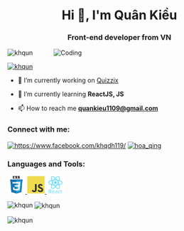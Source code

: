 <h1 align="center">Hi 👋, I'm Quân Kiều</h1>
<h3 align="center">Front-end developer from VN</h3>
<img align="right" alt="Coding" width="400" src=""https://media1.giphy.com/media/qgQUggAC3Pfv687qPC/giphy.gif?cid=790b7611f3cf2c429c242dfcd386d42a5e4bbcc80765cef9&rid=giphy.gif&ct=g>
<p align="left"> <img src="https://komarev.com/ghpvc/?username=khqun&label=Profile%20views&color=0e75b6&style=flat" alt="khqun" /> </p>

<p align="left"> <a href="https://github.com/ryo-ma/github-profile-trophy"><img src="https://github-profile-trophy.vercel.app/?username=khqun" alt="khqun" /></a> </p>

- 🔭 I’m currently working on [Quizzix](https://github.com/khqun/RJ2205R1-Case-Study)

- 🌱 I’m currently learning **ReactJS, JS**

- 📫 How to reach me **quankieu1109@gmail.com**


<h3 align="left">Connect with me:</h3>
<p align="left">
<a href="https://fb.com/https://www.facebook.com/khqdh119/" target="blank"><img align="center" src="https://raw.githubusercontent.com/rahuldkjain/github-profile-readme-generator/master/src/images/icons/Social/facebook.svg" alt="https://www.facebook.com/khqdh119/" height="30" width="40" /></a>
<a href="https://instagram.com/hoa_qing" target="blank"><img align="center" src="https://raw.githubusercontent.com/rahuldkjain/github-profile-readme-generator/master/src/images/icons/Social/instagram.svg" alt="hoa_qing" height="30" width="40" /></a>
</p>

<h3 align="left">Languages and Tools:</h3>
<p align="left"> <a href="https://www.w3schools.com/css/" target="_blank" rel="noreferrer"> <img src="https://raw.githubusercontent.com/devicons/devicon/master/icons/css3/css3-original-wordmark.svg" alt="css3" width="40" height="40"/> </a> <a href="https://developer.mozilla.org/en-US/docs/Web/JavaScript" target="_blank" rel="noreferrer"> <img src="https://raw.githubusercontent.com/devicons/devicon/master/icons/javascript/javascript-original.svg" alt="javascript" width="40" height="40"/> </a> <a href="https://reactjs.org/" target="_blank" rel="noreferrer"> <img src="https://raw.githubusercontent.com/devicons/devicon/master/icons/react/react-original-wordmark.svg" alt="react" width="40" height="40"/> </a> </p>

<p><img align="left" src="https://github-readme-stats.vercel.app/api/top-langs?username=khqun&show_icons=true&locale=en&layout=compact" alt="khqun" /></p>

<p>&nbsp;<img align="center" src="https://github-readme-stats.vercel.app/api?username=khqun&show_icons=true&locale=en" alt="khqun" /></p>

<p><img align="center" src="https://github-readme-streak-stats.herokuapp.com/?user=khqun&" alt="khqun" /></p>
